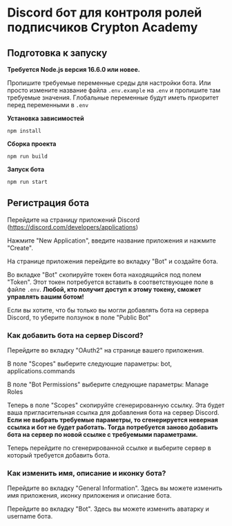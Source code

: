 # Discord бот для контроля ролей подписчиков Crypton Academy

## Подготовка к запуску

**Требуется Node.js версия 16.6.0 или новее.**

Пропишите требуемые переменные среды для настройки бота. Или просто измените название файла `.env.example` на `.env` и пропишите там требуемые значения. Глобальные переменные будут иметь приоритет перед переменными в `.env`

**Установка зависимостей**

`npm install`

**Сборка проекта**

`npm run build`

**Запуск бота**

`npm run start`

## Регистрация бота

Перейдите на страницу приложений Discord (https://discord.com/developers/applications)

Нажмите "New Application", введите название приложения и нажмите "Create".

На странице приложения перейдите во вкладку "Bot" и создайте бота.

Во вкладке "Bot" скопируйте токен бота находящийся под полем "Token". Этот токен потребуется вставить в соответствующее поле в файле `.env`. **Любой, кто получит доступ к этому токену, сможет управлять вашим ботом!**

Если вы хотите, что бы только вы могли добавлять бота на сервера Discord, то уберите ползунок в поле "Public Bot"

### Как добавить бота на сервер Discord?

Перейдите во вкладку "OAuth2" на странице вашего приложения.

В поле "Scopes" выберите следующие параметры: bot, applications.commands

В поле "Bot Permissions" выберите следующие параметры: Manage Roles

Теперь в поле "Scopes" скопируйте сгенерированную ссылку. Эта будет ваша пригласительная ссылка для добавления бота на сервер Discord. **Если не выбрать требуемые параметры, то сгенерируется неверная ссылка и бот не будет работать. Тогда потребуется заново добавить бота на сервер по новой ссылке с требуемыми параметрами.**

Теперь перейдите по сгенерированной ссылке и выберите сервер в который требуется добавить бота.

### Как изменить имя, описание и иконку бота?

Перейдите во вкладку "General Information". Здесь вы можете изменить имя приложения, иконку приложения и описание бота.

Перейдите во вкладку "Bot". Здесь вы можете изменить аватарку и username бота.

